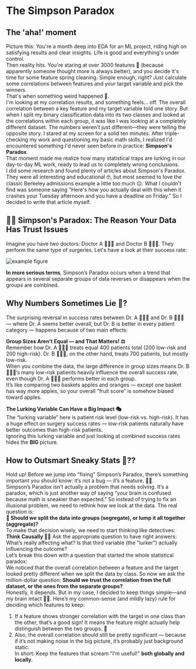 # The Simpson Paradox

## The 'aha!' moment
Picture this: You're a month deep into EDA for an ML project, riding high on satisfying results and clear insights. Life is good and everything's under control.  
Then reality hits. You're staring at over 3000 features 🤯 (because apparently someone thought more is always better), and you decide it's time for some feature spring cleaning. Simple enough, right? Just calculate some correlations between features and your target variable and pick the winners.  
That's when something weird happened 🧐.  
I'm looking at my correlation results, and something feels... off. The overall correlation between a key feature and my target variable told one story. But when I split my binary classification data into its two classes and looked at the correlations within each group, it was like I was looking at a completely different dataset. The numbers weren't just different—they were telling the opposite story.
I stared at my screen for a solid ten minutes. After triple-checking my work and questioning my basic math skills, I realized I'd encountered something I'd never seen before in practice: **Simpson's Paradox**.  
That moment made me realize how many statistical traps are lurking in our day-to-day ML work, ready to lead us to completely wrong conclusions.  
I did some research and found plenty of articles about Simpson's Paradox. They were all interesting and educational 🤓, but most seemed to love the classic Berkeley admissions example a little too much 😔. What I couldn't find was someone saying "Here's how you actually deal with this when it crashes your Tuesday afternoon and you have a deadline on Friday."
So I decided to write that article myself.

## 🕵️‍♂️ Simpson's Paradox: The Reason Your Data Has Trust Issues
Imagine you have two doctors: Doctor A 👩🏼‍⚕️ and Doctor B 🧑🏼‍⚕️. They perform the same type of surgeries. Let's have a look at their success rate:  

![example figure](figures/simpsons_paradox_figure.png)
  
**In more serious terms**, Simpson’s Paradox occurs when a trend that appears in several separate groups of data reverses or disappears when the groups are combined.  
  
## Why Numbers Sometimes Lie 🤥?  
The surprising reversal in success rates between Dr. A 👩🏼‍⚕️ and Dr. B 🧑🏼‍⚕️ — where Dr. A seems better overall, but Dr. B is better in every patient category — happens because of two main effects:  
  
**Group Sizes Aren’t Equal — and That Matters! ⚖️**  
Remember how Dr. A 👩🏼‍⚕️ treats equal 400 patients total (200 low-risk and 200 high-risk). Dr. B 🧑🏼‍⚕️, on the other hand, treats 700 patients, but mostly low-risk.  
When you combine the data, the large difference in group sizes means Dr. B 🧑🏼‍⚕️’s many low-risk patients heavily influence the overall success rate, even though Dr. A 👩🏼‍⚕️ performs better in each group.  
It’s like comparing two baskets apples and oranges — except one basket has way more apples, so your overall “fruit score” is somehow biased toward apples.  
  
**The Lurking Variable Can Have a Big Impact 🎭**  
The “lurking variable” here is patient risk level (low-risk vs. high-risk). It has a huge effect on surgery success rates — low-risk patients naturally have better outcomes than high-risk patients.  
Ignoring this lurking variable and just looking at combined success rates hides the **BIG** picture.

## How to Outsmart Sneaky Stats 🔎??
Hold up! Before we jump into "fixing" Simpson’s Paradox, there’s something important you should know: it’s not a bug — it’s a feature. 🐞✨.  
Simpson’s Paradox isn’t actually a problem that needs solving. It’s a paradox, which is just another way of saying “your brain is confused because math is sneakier than expected.” So instead of trying to fix an illusional problem, we need to rethink how we look at the data. The real question is:  
**🤔 Should we split the data into groups (segregate), or lump it all together (aggregate)?**  
To make that decision wisely, we need to start thinking like detectives: **Think Causally 🕵️‍♂️** Ask the appropriate question to have right answers: What’s really affecting what? Is that third variable (the "lurker") actually influencing the outcome?  
Let’s break this down with a question that started the whole statistical paradox:  
We noticed that the overall correlation between a feature and the target looked pretty different when we split the data by class. So now we ask the million-dollar question: **Should we trust the correlation from the full dataset, or the ones from the separate groups?**  
Honestly, it depends. But in my case, I decided to keep things simple—and my brain intact 🧠💡. Here’s my common-sense (and mildly lazy) rule for deciding which features to keep:  
1. If a feature shows stronger correlation with the target in one class than the other, that’s a good sign! It means the feature might actually help distinguish between the two groups. 🎯
2. Also, the overall correlation should still be pretty significant — because if it’s not making noise in the big picture, it’s probably just background static.  
In short: Keep the features that scream "I'm useful!" **both globally and locally**.